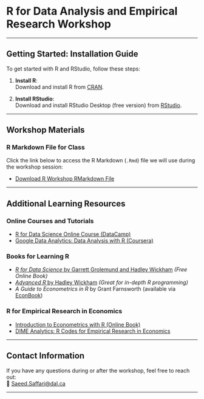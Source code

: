 # R for Data Analysis and Empirical Research Workshop


---

## **Getting Started: Installation Guide**

To get started with R and RStudio, follow these steps:

1. **Install R**:  
   Download and install R from [CRAN](https://cran.r-project.org).
   
2. **Install RStudio**:  
   Download and install RStudio Desktop (free version) from [RStudio](https://posit.co/download/rstudio-desktop/).

---

## **Workshop Materials**

### **R Markdown File for Class**  
Click the link below to access the R Markdown (`.Rmd`) file we will use during the workshop session:  
- [Download R Workshop RMarkdown File](https://github.com/yourusername/R_Python_Workshop_ARDC_Win_2025/blob/main/R%20Sessions/Intro_R__ARDC_Winter_2025.Rmd)

---

## **Additional Learning Resources**

### **Online Courses and Tutorials**
- [R for Data Science Online Course (DataCamp)](https://www.datacamp.com/courses/free-introduction-to-r)
- [Google Data Analytics: Data Analysis with R (Coursera)](https://www.coursera.org/learn/data-analysis-with-r)

### **Books for Learning R**
- [*R for Data Science* by Garrett Grolemund and Hadley Wickham](https://r4ds.had.co.nz) *(Free Online Book)*  
- [*Advanced R* by Hadley Wickham](https://adv-r.hadley.nz) *(Great for in-depth R programming)*  
- *A Guide to Econometrics in R* by Grant Farnsworth (available via [EconBook](https://econbook.com/))

### **R for Empirical Research in Economics**
- [Introduction to Econometrics with R (Online Book)](https://www.econometrics-with-r.org/)  
- [DIME Analytics: R Codes for Empirical Research in Economics](https://dimewiki.worldbank.org/R)

---

## **Contact Information**  
If you have any questions during or after the workshop, feel free to reach out:  
📧 Saeed.Saffari@dal.ca  

---
